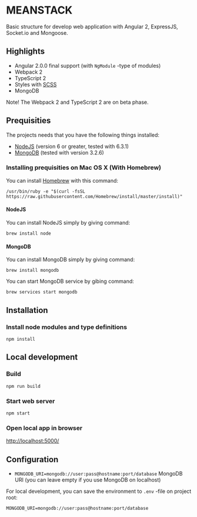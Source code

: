 # MEANSTACK

Basic structure for develop web application with Angular 2, ExpressJS, Socket.io and Mongoose.

## Highlights

- Angular 2.0.0 final support (with `NgModule` -type of modules)
- Webpack 2 
- TypeScript 2
- Styles with [SCSS](http://sass-lang.com/)
- MongoDB

Note! The Webpack 2 and TypeScript 2 are on beta phase.

## Prequisities

The projects needs that you have the following things installed:

- [NodeJS](https://nodejs.org/) (version 6 or greater, tested with 6.3.1)
- [MongoDB](https://www.mongodb.com/) (tested with version 3.2.6)

### Installing prequisities on Mac OS X (With Homebrew)

You can install [Homebrew](http://brew.sh/) with this command:

```
/usr/bin/ruby -e "$(curl -fsSL https://raw.githubusercontent.com/Homebrew/install/master/install)"
```

#### NodeJS

You can install NodeJS simply by giving command:
```
brew install node
```

#### MongoDB

You can install MongoDB simply by giving command:
```
brew install mongodb
```

You can start MongoDB service by gibing command:
```
brew services start mongodb
```


## Installation

### Install node modules and type definitions

```
npm install
```

## Local development

### Build

```
npm run build
```

### Start web server

```
npm start
```

### Open local app in browser

[http://localhost:5000/](http://localhost:5000/)

## Configuration

- `MONGODB_URI=mongodb://user:pass@hostname:port/database` MongoDB URI (you can leave empty if you use MongoDB on localhost)

For local development, you can save the environment to `.env` -file on project root:

```
MONGODB_URI=mongodb://user:pass@hostname:port/database
```
